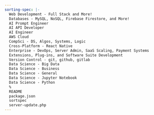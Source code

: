 ```yaml
---
sorting-spec: |-
  Web Development - Full Stack and More!
  Databases - MySQL, NoSQL, Firebase Firestore, and More!
  AI Prompt Engineer
  AI API Developer
  AI Engineer
  AWS Cloud
  CompSci - DS, Algos, Systems, Logic
  Cross-Platform - React Native
  Enterprise - DevOps, Server Admin, SaaS Scaling, Payment Systems
  Extensions, Plug-ins, and Software Suite Development
  Version Control - git, github, gitlab
  Data Science - Big Data
  Data Science - Business
  Data Science - General
  Data Science - Jupyter Notebook
  Data Science - Python
  %
  README
  package.json
  sortspec
  server-update.php
---
```

